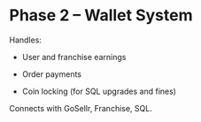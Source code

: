 # Phase 2 – Wallet System

Handles:

- User and franchise earnings

- Order payments

- Coin locking (for SQL upgrades and fines)

Connects with GoSellr, Franchise, SQL.

